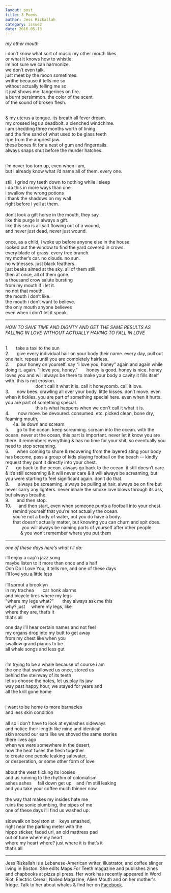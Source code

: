 ```yaml
---
layout: post
title: 3 Poems
author: Jess Rizkallah
category: issue2
date: 2016-05-13
---
```


*my other mouth*

i don’t know what sort of music my other mouth likes <br>
or what it knows how to whistle.<br>
im not sure we can harmonize.<br>
we don’t even talk.<br>
just meet by the moon sometimes.<br>
writhe because it tells me so <br>
without actually telling me so<br>
it just shows me: tangerines on fire. <br>
a burnt persimmon. the color of the scent <br>
of the sound of broken flesh.<br><br>

& my uterus a tongue. its breath all fever dream.<br>
my crossed legs a deadbolt. a clenched windchime.<br>
i am shedding three months worth of lining<br>
and the fine sand of what used to be glass teeth <br>
ripe from the angriest jaw.<br>
these bones fit for a nest of gum and fingernails. <br>
always snaps shut before the murder hatches.<br><br>

i’m never too torn up, even when i am,<br>
but i already know what i’d name all of them. every one.<br>
<br>
still, i grind my teeth down to nothing while i sleep <br>
i do this in more ways than one<br>
i swallow the wrong potions<br>
i thank the shadows on my wall<br>
right before i yell at them.<br>
<br>
don’t look a gift horse in the mouth, they say<br>
like this purge is always a gift. <br>
like this sea is all salt flowing out of a wound, <br>
and never just dead, never just wound.<br>
<br>
once, as a child, i woke up before anyone else in the house:<br>
looked out the window to find the yard covered in crows. <br>
every blade of grass. every tree branch. <br>
my mother’s car. no clouds. no sun. <br>
no witnesses. just black feathers.<br>
just beaks aimed at the sky. all of them still.<br>
then at once, all of them gone.<br>
a thousand crow salute bursting<br>
from my mouth if i let it.<br>
no not that mouth.<br>
the mouth i don’t like.<br>
the mouth i don’t want to believe.<br>
the only mouth anyone believes<br>
even when i don’t let it speak.<br>
___

*HOW TO SAVE TIME AND DIGNTY AND GET THE SAME RESULTS AS FALLING IN LOVE WITHOUT ACTUALLY HAVING TO FALL IN LOVE*<br><br>

1.&nbsp;&nbsp;&nbsp;&nbsp;&nbsp;&nbsp;take a taxi to the sun<br>
2.&nbsp;&nbsp;&nbsp;&nbsp;&nbsp;&nbsp;give every individual hair on your body their name. every day, pull out one hair. repeat until you are completely hairless.<br>
2.&nbsp;&nbsp;&nbsp;&nbsp;&nbsp;&nbsp;pour honey on yourself. say “i love you, honey” again and again while doing it. again. “i love you, honey.” &nbsp;&nbsp;&nbsp;&nbsp;&nbsp;&nbsp;honey is good. honey is nice. honey loves you and will always be there to make your body a cavity it fills itself with. this is not erosion.<br> 
&nbsp;&nbsp;&nbsp;&nbsp;&nbsp;&nbsp;&nbsp;&nbsp;&nbsp;&nbsp;&nbsp;&nbsp;&nbsp;&nbsp;&nbsp;&nbsp;&nbsp;&nbsp;&nbsp;&nbsp;&nbsp;&nbsp;&nbsp;&nbsp;don’t call it what it is. call it honeycomb. call it love.<br>
3.&nbsp;&nbsp;&nbsp;&nbsp;&nbsp;&nbsp;now bees. crawling all over your body. little kisses. don’t move. even when it tickles. you are part of something special here. even when it hurts. you are part of something special. <br>
&nbsp;&nbsp;&nbsp;&nbsp;&nbsp;&nbsp;&nbsp;&nbsp;&nbsp;&nbsp;&nbsp;&nbsp;&nbsp;&nbsp;&nbsp;&nbsp;&nbsp;&nbsp;&nbsp;&nbsp;&nbsp;&nbsp;&nbsp;&nbsp;this is what happens when we don’t call it what it is.<br>
4.&nbsp;&nbsp;&nbsp;&nbsp;&nbsp;&nbsp; now move. be devoured. consumed. etc. picked clean, bone dry, foaming mouth, <br>
&nbsp;&nbsp;&nbsp;&nbsp;&nbsp;&nbsp;4a. lie down and scream.<br>
5.&nbsp;&nbsp;&nbsp;&nbsp;&nbsp;&nbsp;go to the ocean. keep screaming. scream into the ocean. with the ocean. never at the ocean, this part is important. never let it know you are there. it remembers everything & has no time for your shit, so eventually you need to stop screaming.<br>
6.&nbsp;&nbsp;&nbsp;&nbsp;&nbsp;&nbsp;when coming to shore & recovering from the layered sting your body has become, pass a group of kids playing football on the beach -- kindly request they punt it directly into your chest.<br>
7.&nbsp;&nbsp;&nbsp;&nbsp;&nbsp;&nbsp;go back to the ocean. always go back to the ocean. it still doesn’t care & it’s still screaming & it will never care & it will always be screaming, but you were starting to feel significant again. don’t do that.<br>
8.&nbsp;&nbsp;&nbsp;&nbsp;&nbsp;&nbsp; always be screaming. always be pulling at hair. always be on fire but never carry any lighters. never inhale the smoke love blows through its ass, but always breathe. <br>
9.&nbsp;&nbsp;&nbsp;&nbsp;&nbsp;&nbsp;and then stop. <br>
10.&nbsp;&nbsp;&nbsp;&nbsp;&nbsp;&nbsp;and then start, even when someone punts a football into your chest. <br>
&nbsp;&nbsp;&nbsp;&nbsp;&nbsp;&nbsp;remind yourself that you’re not actually the ocean. <br>
&nbsp;&nbsp;&nbsp;&nbsp;&nbsp;&nbsp;you’re not a body of water, but you do have a body.<br>
&nbsp;&nbsp;&nbsp;&nbsp;&nbsp;&nbsp;that doesn’t actually matter, but knowing you can churn and spit does.<br> &nbsp;&nbsp;&nbsp;&nbsp;&nbsp;&nbsp;&nbsp;&nbsp;&nbsp;&nbsp;&nbsp;&nbsp;
you will always be naming parts of yourself after other people <br>
&nbsp;&nbsp;&nbsp;&nbsp;&nbsp;&nbsp;&nbsp;&nbsp;&nbsp;&nbsp;&nbsp;&nbsp;& you won’t remember where you put them<br>

___

*one of these days here’s what i’ll do:*<br>

i’ll enjoy a cap’n jazz song<br>
maybe listen to it more than once and a half<br>
Ooh Do I Love You, it tells me, and one of these days<br>
I’ll love you a little less    <br>
<br>
i’ll sprout a brooklyn<br>
in my trachea &nbsp;&nbsp;&nbsp;&nbsp;&nbsp;&nbsp;car honk alarms<br>
and bicycle tires where my legs<br>
“where my legs what?” &nbsp;&nbsp;&nbsp;&nbsp;&nbsp;&nbsp;they always ask me this<br>
why? just     where my legs, like<br>
where they are, that’s it<br>
that’s all<br>

one day i’ll hear certain names and not feel<br>
my organs drop into my butt to get away<br>
from my chest like when you<br>
swallow grand pianos to be<br>
all whale songs and less gut<br><br>

i’m trying to be a whale because of course i am<br>
the one that swallowed us once, stored us<br>
behind the steinway of its teeth<br>
let us choose the notes, let us play its jaw<br>
way past happy hour, we stayed for years and<br>
all the krill gone home<br><br>

i want to be home to more barnacles<br>
and less skin condition<br>
<br>
all so i don’t have to look at eyelashes sideways<br>
and notice their length like mine and identical<br>
skin around our ears like we shoved the same stories<br>
there lives ago<br>
when we were somewhere in the desert,<br>
how the heat fuses the flesh together<br>
to create one people leaking saltwater,<br>
or desperation, or some other form of love<br>
<br>
about the west flicking its loosies<br>
and us running to the rhythm of colonialism<br>
ashes ashes     fall down get up    and i’m still leaking<br>
and you take your coffee much thinner now<br>
<br>
the way that makes my insides hate me<br>
ruins the sonic plumbing, the pipes of me<br>
one of these days i’ll find us washed up:<br>
<br>
sidewalk on boylston st    keys smashed,<br>
right near the parking meter with the<br>
hippo sticker, faded url, an old mattress pad<br>
out of tune where my heart<br>
where my heart where? just where it is that’s it<br>
that’s all

___

Jess Rizkallah is a Lebanese-American writer, illustrator, and coffee slinger living in Boston. She edits Maps For Teeth magazine and publishes zines and chapbooks at pizza pi press. Her work has recently appeared in Word Riot, Electric Cereal, Nailed Magazine, Alien Mouth and on her mother's fridge. Talk to her about whales & find her on [Facebook](facebook.com/jessrizholla).

